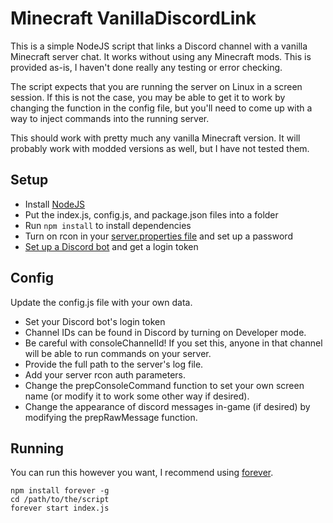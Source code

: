 Minecraft VanillaDiscordLink
============================

This is a simple NodeJS script that links a Discord channel with a vanilla Minecraft server chat. It works without using any Minecraft mods.
This is provided as-is, I haven't done really any testing or error checking.

The script expects that you are running the server on Linux in a screen session. If this is not the case, you may be able to get it to work
by changing the function in the config file, but you'll need to come up with a way to inject commands into the running server.

This should work with pretty much any vanilla Minecraft version. It will probably work with modded versions as well, but I have not tested them.

Setup
-----

* Install [NodeJS](https://nodejs.org/en/download/)
* Put the index.js, config.js, and package.json files into a folder
* Run ```npm install``` to install dependencies
* Turn on rcon in your [server.properties file](https://minecraft.gamepedia.com/Server.properties) and set up a password
* [Set up a Discord bot](https://discordapp.com/developers/applications/me) and get a login token

Config
------

Update the config.js file with your own data.

* Set your Discord bot's login token
* Channel IDs can be found in Discord by turning on Developer mode.
* Be careful with consoleChannelId! If you set this, anyone in that channel will be able to run commands on your server.
* Provide the full path to the server's log file.
* Add your server rcon auth parameters.
* Change the prepConsoleCommand function to set your own screen name (or modify it to work some other way if desired).
* Change the appearance of discord messages in-game (if desired) by modifying the prepRawMessage function.

Running
-------

You can run this however you want, I recommend using [forever](https://www.npmjs.com/package/forever).

```
npm install forever -g
cd /path/to/the/script
forever start index.js
```